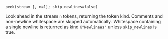 ```
peek(stream [, n=1]; skip_newlines=false)
```

Look ahead in the stream `n` tokens, returning the token kind. Comments and non-newline whitespace are skipped automatically. Whitespace containing a single newline is returned as kind `K"NewlineWs"` unless `skip_newlines` is true.
